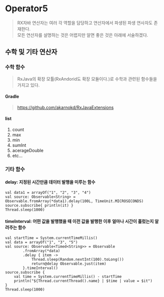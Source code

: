 # Operator5
> RX자바 연산자는 여러 각 역할을 담당하고 연산자에서 파생된 파생 연사자도 존재한다.  
모든 연산자를 설명하는 것은 어렵지만 알면 좋은 것은 아래에 서술하겠다.

## 수학 및 기타 연산자
### 수학 함수
> RxJava의 확장 모튤(RxAndorid도 확장 모듈이다.)로 수학과 관련된 함수들을 가지고 있다.

#### Gradle
> https://github.com/akarnokd/RxJavaExtensions

#### list
1. count
2. max
3. min
4. sumInt
5. acerageDouble
6. etc...

### 기타 함수
#### delay: 지정된 시간만큼 데이터 발행을 미루는 함수
```
val data1 = arrayOf("1", "2", "3", "4")
val source: Observable<String> = Observable.fromArray(*data1).delay(100L, TimeUnit.MICROSECONDS)
source.subscribe{ println(it) }
Thread.sleep(1000)
```
#### timeInterval: 어떤 값을 발행했을 때 이전 값을 발행한 이후 얼마나 시간이 흘렀는지 알려주는 함수
```
val startTime = System.currentTimeMillis()
val data = arrayOf("1", "3", "5")
val source: Observable<Timed<String>> = Observable
        .fromArray(*data)
        .delay { item ->
            Thread.sleep(Random.nextInt(100).toLong())
            return@delay Observable.just(item)
        }.timeInterval()
source.subscribe {
    val time = System.currentTimeMillis() - startTime
    println("${Thread.currentThread().name} | $time | value = $it")
}
Thread.sleep(1000)
```